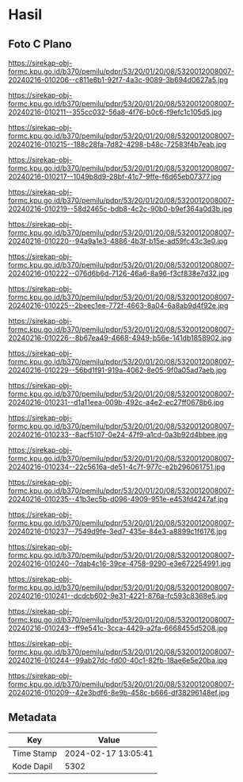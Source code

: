 # Hasil

## Foto C Plano

https://sirekap-obj-formc.kpu.go.id/b370/pemilu/pdpr/53/20/01/20/08/5320012008007-20240216-010206--c811e6b1-92f7-4a3c-9089-3b694d0627a5.jpg

https://sirekap-obj-formc.kpu.go.id/b370/pemilu/pdpr/53/20/01/20/08/5320012008007-20240216-010211--355cc032-56a8-4f76-b0c6-f9efc1c105d5.jpg

https://sirekap-obj-formc.kpu.go.id/b370/pemilu/pdpr/53/20/01/20/08/5320012008007-20240216-010215--188c28fa-7d82-4298-b48c-72583f4b7eab.jpg

https://sirekap-obj-formc.kpu.go.id/b370/pemilu/pdpr/53/20/01/20/08/5320012008007-20240216-010217--1049b8d9-28bf-41c7-9ffe-f6d65eb07377.jpg

https://sirekap-obj-formc.kpu.go.id/b370/pemilu/pdpr/53/20/01/20/08/5320012008007-20240216-010219--58d2465c-bdb8-4c2c-90b0-b9ef364a0d3b.jpg

https://sirekap-obj-formc.kpu.go.id/b370/pemilu/pdpr/53/20/01/20/08/5320012008007-20240216-010220--94a9a1e3-4886-4b3f-b15e-ad59fc43c3e0.jpg

https://sirekap-obj-formc.kpu.go.id/b370/pemilu/pdpr/53/20/01/20/08/5320012008007-20240216-010222--076d6b6d-7126-46a6-8a96-f3cf838e7d32.jpg

https://sirekap-obj-formc.kpu.go.id/b370/pemilu/pdpr/53/20/01/20/08/5320012008007-20240216-010225--2beec1ee-772f-4663-8a04-6a8ab9d4f92e.jpg

https://sirekap-obj-formc.kpu.go.id/b370/pemilu/pdpr/53/20/01/20/08/5320012008007-20240216-010226--8b67ea49-4668-4949-b56e-141db1858902.jpg

https://sirekap-obj-formc.kpu.go.id/b370/pemilu/pdpr/53/20/01/20/08/5320012008007-20240216-010229--56bd1f91-919a-4062-8e05-9f0a05ad7aeb.jpg

https://sirekap-obj-formc.kpu.go.id/b370/pemilu/pdpr/53/20/01/20/08/5320012008007-20240216-010231--d1a11eea-009b-492c-a4e2-ec27ff0678b6.jpg

https://sirekap-obj-formc.kpu.go.id/b370/pemilu/pdpr/53/20/01/20/08/5320012008007-20240216-010233--8acf5107-0e24-47f9-a1cd-0a3b92d4bbee.jpg

https://sirekap-obj-formc.kpu.go.id/b370/pemilu/pdpr/53/20/01/20/08/5320012008007-20240216-010234--22c5616a-de51-4c7f-977c-e2b296061751.jpg

https://sirekap-obj-formc.kpu.go.id/b370/pemilu/pdpr/53/20/01/20/08/5320012008007-20240216-010235--41b3ec5b-d096-4909-951e-e453fd4247af.jpg

https://sirekap-obj-formc.kpu.go.id/b370/pemilu/pdpr/53/20/01/20/08/5320012008007-20240216-010237--7549d9fe-3ed7-435e-84e3-a8899c1f6176.jpg

https://sirekap-obj-formc.kpu.go.id/b370/pemilu/pdpr/53/20/01/20/08/5320012008007-20240216-010240--7dab4c16-39ce-4758-9290-e3e672254991.jpg

https://sirekap-obj-formc.kpu.go.id/b370/pemilu/pdpr/53/20/01/20/08/5320012008007-20240216-010241--dcdcb602-9e31-4221-876a-fc593c8368e5.jpg

https://sirekap-obj-formc.kpu.go.id/b370/pemilu/pdpr/53/20/01/20/08/5320012008007-20240216-010243--ff9e541c-3cca-4429-a2fa-6668455d5208.jpg

https://sirekap-obj-formc.kpu.go.id/b370/pemilu/pdpr/53/20/01/20/08/5320012008007-20240216-010244--99ab27dc-fd00-40c1-82fb-18ae6e5e20ba.jpg

https://sirekap-obj-formc.kpu.go.id/b370/pemilu/pdpr/53/20/01/20/08/5320012008007-20240216-010209--42e3bdf6-8e9b-458c-b666-df38296148ef.jpg


## Metadata

| Key        | Value               |
| ---------- | ------------------- |
| Time Stamp | 2024-02-17 13:05:41 |
| Kode Dapil | 5302                |




